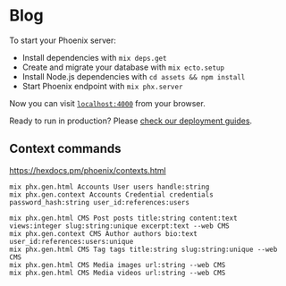 # Blog

To start your Phoenix server:

  * Install dependencies with `mix deps.get`
  * Create and migrate your database with `mix ecto.setup`
  * Install Node.js dependencies with `cd assets && npm install`
  * Start Phoenix endpoint with `mix phx.server`

Now you can visit [`localhost:4000`](http://localhost:4000) from your browser.

Ready to run in production? Please [check our deployment guides](https://hexdocs.pm/phoenix/deployment.html).

## Context commands
  https://hexdocs.pm/phoenix/contexts.html

  ```
  mix phx.gen.html Accounts User users handle:string
  mix phx.gen.context Accounts Credential credentials password_hash:string user_id:references:users

  mix phx.gen.html CMS Post posts title:string content:text views:integer slug:string:unique excerpt:text --web CMS
  mix phx.gen.context CMS Author authors bio:text user_id:references:users:unique
  mix phx.gen.html CMS Tag tags title:string slug:string:unique --web CMS
  mix phx.gen.html CMS Media images url:string --web CMS
  mix phx.gen.html CMS Media videos url:string --web CMS
  ```
